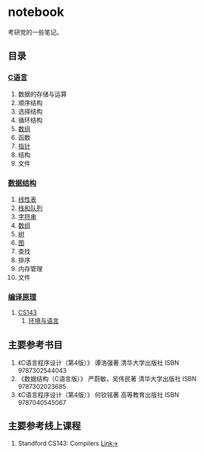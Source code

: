# notebook

考研党的一些笔记。

## 目录

### [C语言](/C语言/)
01. 数据的存储与运算
02. 顺序结构
03. 选择结构
04. 循环结构
05. [数组](/C语言/05.%20数组/)
06. 函数
07. [指针](/C语言/07.%20指针/) 
08. 结构
09. 文件


### [数据结构](/数据结构/)
01. [线性表](/数据结构/01.%20线性表/)
02. [栈和队列](/数据结构/02.%20栈和队列/)
03. [字符串](/数据结构/03.%20字符串/)
04. [数组](/数据结构/04.%20数组/)
05. [树](/数据结构/05.%20树/)
06. [图](/数据结构/06.%20图/)
07. 查找
08. 排序
09. 内存管理
10. 文件


### [编译原理](/编译原理/)
1. [CS143](/%E7%BC%96%E8%AF%91%E5%8E%9F%E7%90%86/CS143/)
    1. [环境与语言](/%E7%BC%96%E8%AF%91%E5%8E%9F%E7%90%86/CS143/%E7%8E%AF%E5%A2%83%E4%B8%8E%E8%AF%AD%E8%A8%80/)


## 主要参考书目

1. 《C语言程序设计（第4版）》 谭浩强著          清华大学出版社  ISBN 9787302544043
2. 《数据结构（C语言版）》    严蔚敏，吴伟民著   清华大学出版社  ISBN 9787302023685  
3. 《C语言程序设计（第4版）》 何钦铭著  高等教育出版社  ISBN 9787040545067


## 主要参考线上课程
1. Standford CS143: Compilers [Link→](https://web.stanford.edu/class/cs143/)


